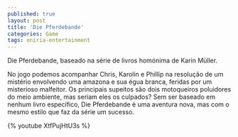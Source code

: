 ```yaml
---
published: true
layout: post
title: 'Die Pferdebande'
categories: Game
tags: oniria-entertainment
---
```

Die Pferdebande, baseado na série de livros homónima de Karin Müller.

 



 

No jogo podemos acompanhar Chris, Karolin e Phillip na resolução de um mistério envolvendo uma amazona e sua égua branca, feridas por um misterioso malfeitor. Os principais supeitos são dois motoqueiros poluidores do meio ambiente, mas seriam eles os culpados? Sem ser baseado em nenhum livro específico, Die Pferdebande é uma aventura nova, mas com o mesmo estilo que faz da série um sucesso.

{% youtube XtfPujHtU3s %}